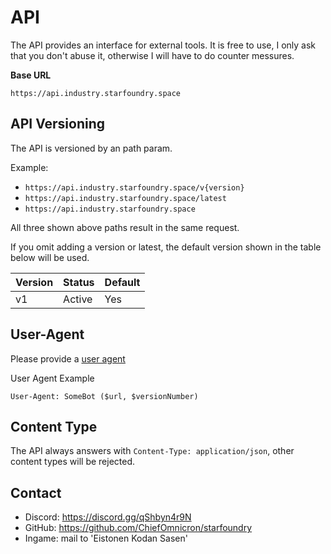 # API

The API provides an interface for external tools. It is free to use, I only ask that you don't abuse it, otherwise I will have to do counter messures.

**Base URL**

`https://api.industry.starfoundry.space`

## API Versioning

The API is versioned by an path param.

Example:
- `https://api.industry.starfoundry.space/v{version}`
- `https://api.industry.starfoundry.space/latest`
- `https://api.industry.starfoundry.space`

All three shown above paths result in the same request.

If you omit adding a version or latest, the default version shown in the table below will be used.

| Version | Status | Default |
|---------|--------|---------|
| v1      | Active | Yes     |

## User-Agent

Please provide a [user agent](https://www.rfc-editor.org/rfc/rfc9110.html#section-10.1.5)

User Agent Example

`User-Agent: SomeBot ($url, $versionNumber)`

## Content Type

The API always answers with `Content-Type: application/json`, other content types will be rejected.

## Contact

- Discord: https://discord.gg/qShbyn4r9N
- GitHub: https://github.com/ChiefOmnicron/starfoundry
- Ingame: mail to 'Eistonen Kodan Sasen'
